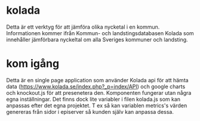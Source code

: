 # kolada
Detta är ett verktyg för att jämföra olika nycketal i en kommun. Informationen kommer ifrån Kommun- och landstingsdatabasen Kolada som innehåller jämförbara nyckeltal om alla Sveriges kommuner och landsting.

# kom igång
Detta är en single page application som använder Kolada api för att hämta data (https://www.kolada.se/index.php?_p=index/API) och google charts och knockout.js för att presenetera den. Komponenten fungerar utan några egna inställningar. Det finns dock lite variabler i filen kolada.js som kan anpassas efter det egna projektet. T ex så kan variablen metrics's värden genereras från sidor i episerver så kunden själv kan anpassa dessa.
